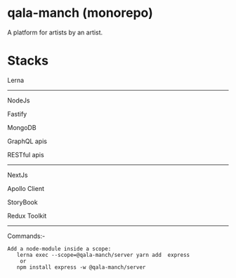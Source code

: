 # qala-manch (monorepo)

A platform for artists by an artist.


# Stacks
Lerna

-------------

NodeJs

Fastify

MongoDB

GraphQL apis

RESTful apis

--------------

NextJs

Apollo Client

StoryBook

Redux Toolkit

-------------
Commands:-
    
    Add a node-module inside a scope:
       lerna exec --scope=@qala-manch/server yarn add  express
        or
       npm install express -w @qala-manch/server




